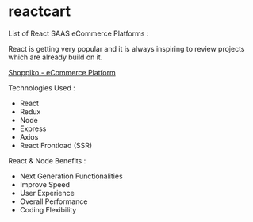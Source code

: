 # reactcart

List of React SAAS eCommerce Platforms :

React is getting very popular and it is always inspiring to review projects which are already build on it. 

[Shoppiko - eCommerce Platform](https://shoppiko.com/ecommerce-store)

Technologies Used :
- React
- Redux
- Node
- Express
- Axios
- React Frontload (SSR)

React & Node Benefits :
- Next Generation Functionalities
- Improve Speed
- User Experience
- Overall Performance
- Coding Flexibility
